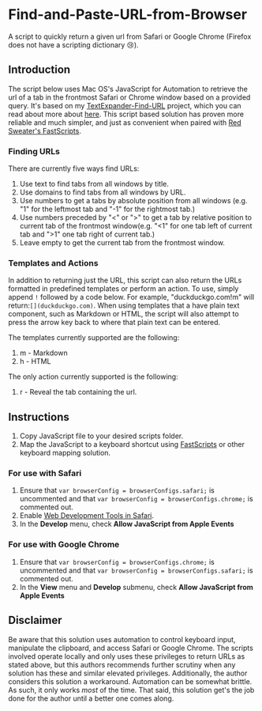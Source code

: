 # Find-and-Paste-URL-from-Browser
A script to quickly return a given url from Safari or Google Chrome (Firefox does not have a scripting dictionary 😢).

## Introduction
The script below uses Mac OS's JavaScript for Automation to retrieve the url of a tab in the frontmost Safari or Chrome window based on a provided query. It's based on my [TextExpander-Find-URL](https://github.com/JackWellborn/TextExpander-Find-URL) project, which you can read about more about [here](http://wormsandviruses.com/2018/07/textexpander-snippets-with-variables/). This script based solution has proven more reliable and much simpler, and just as convenient when paired with [Red Sweater's FastScripts](https://red-sweater.com/fastscripts/). 

### Finding URLs
There are currently five ways find URLs:
1. Use text to find tabs from all windows by title.
2. Use domains to find tabs from all windows by URL. 
3. Use numbers to get a tabs by absolute position from all windows (e.g. "1" for the leftmost tab and "-1" for the rightmost tab.)
4. Use numbers preceded by "<" or ">" to get a tab by relative position to current tab of the frontmost window(e.g. "<1" for one tab left of current tab and ">1" one tab right of current tab.)
5. Leave empty to get the current tab from the frontmost window.

### Templates and Actions
In addition to returning just the URL, this script can also return the URLs formatted in predefined templates or perform an action. To use, simply append `!` followed by a code below. For example, "duckduckgo.com!m" will return:`[](duckduckgo.com)`. When using templates that a have plain text component, such as Markdown or HTML, the script will also attempt to press the arrow key back to where that plain text can be entered. 

The templates currently supported are the following:

1. m - Markdown
2. h - HTML

The only action currently supported is the following:

1. r - Reveal the tab containing the url.

## Instructions
1. Copy JavaScript file to your desired scripts folder.
2. Map the JavaScript to a keyboard shortcut using [FastScripts](https://red-sweater.com/fastscripts/) or other keyboard mapping solution.

### For use with Safari
1. Ensure that `var browserConfig = browserConfigs.safari;` is uncommented and that `var browserConfig = browserConfigs.chrome;` is commented out.
2. Enable [Web Development Tools in Safari](https://developer.apple.com/safari/tools/).
3. In the __Develop__ menu, check __Allow JavaScript from Apple Events__

### For use with Google Chrome
1. Ensure that `var browserConfig = browserConfigs.chrome;` is uncommented and that `var browserConfig = browserConfigs.safari;` is commented out.
2. In the __View__ menu and __Develop__ submenu, check __Allow JavaScript from Apple Events__

## Disclaimer
Be aware that this solution uses automation to control keyboard input, manipulate the clipboard, and access Safari or Google Chrome. The scripts involved operate locally and only uses these privileges to return URLs as stated above, but this authors recommends further scrutiny when any solution has these and similar elevated privileges. Additionally, the author considers this solution a workaround. Automation can be somewhat brittle. As such, it only works _most_ of the time. That said, this solution get's the job done for the author until a better one comes along. 